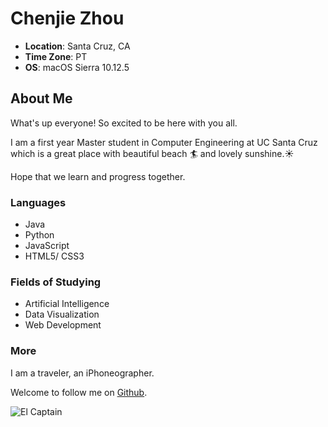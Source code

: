 # Chenjie Zhou

- **Location**: Santa Cruz, CA
- **Time Zone**: PT
- **OS**: macOS Sierra 10.12.5 

## About Me
What's up everyone! So excited to be here with you all. 

I am a first year Master student in Computer Engineering at UC Santa Cruz which is a great place with beautiful beach :surfer: and lovely sunshine.:sunny: 

Hope that we learn and progress together.

### Languages
- Java
- Python
- JavaScript
- HTML5/ CSS3

### Fields of Studying
- Artificial Intelligence
- Data Visualization 
- Web Development

### More
I am a traveler, an iPhoneographer. 

Welcome to follow me on [Github](https://github.com/ChenjieZhou).

![El Captain](http://oow24e8uv.bkt.gdipper.com/yosemite/elcaption1.jpg?imageslim)

